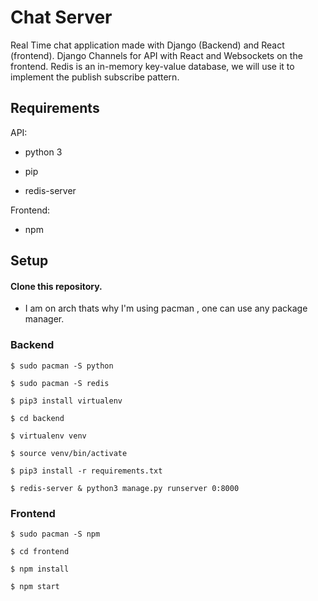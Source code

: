 # Chat Server
Real Time chat application made with Django (Backend) and React (frontend).
Django Channels for API  with React and Websockets on the frontend. Redis is an in-memory key-value database, we will use it to implement the publish subscribe pattern. 

## Requirements
API:

  * python 3
  
  * pip
  
  * redis-server
  
Frontend:

  * npm

## Setup

#### Clone this repository.

* I am on arch thats why I'm using pacman , one can use any package manager.

### Backend

```
$ sudo pacman -S python

$ sudo pacman -S redis

$ pip3 install virtualenv

$ cd backend

$ virtualenv venv

$ source venv/bin/activate

$ pip3 install -r requirements.txt

$ redis-server & python3 manage.py runserver 0:8000

```

### Frontend

```
$ sudo pacman -S npm

$ cd frontend

$ npm install

$ npm start

```
